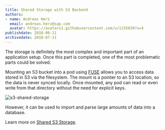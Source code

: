 ```yaml
---
title: Shared Storage with S3 Backend
authors: 
- name: Andreas Herz
  email: andreas.herz@sap.com
  avatar: https://avatars1.githubusercontent.com/u/1155039?v=4
publishdate: 2018-06-11
archivedate: 2018-07-11
---
```


The storage is definitely the most complex and important part of an application setup. Once this part is completed, one of the most problematic parts could be solved.

Mounting an S3 bucket into a pod using [FUSE](https://github.com/libfuse/libfuse) allows you to access data stored in S3 via the filesystem. The mount is a pointer to an S3 location, so the data is never synced locally. Once mounted, any pod can read or even write from that directory without the need for explicit keys.

![s3-shared-storage](./images/blog-s3-shared-storage.png)

However, it can be used to import and parse large amounts of data into a database.

Learn more on [Shared S3 Storage](https://github.com/freegroup/kube-s3/blob/master/README.md).
